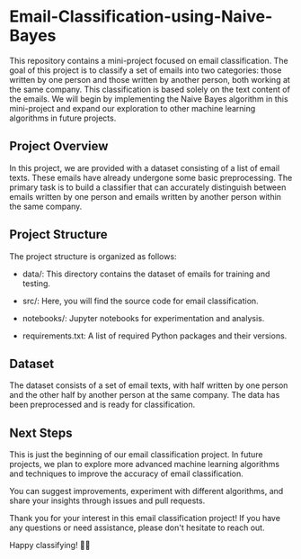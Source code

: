 # Email-Classification-using-Naive-Bayes

This repository contains a mini-project focused on email classification. The goal of this project is to classify a set of emails into two categories: those written by one person and those written by another person, both working at the same company. 
This classification is based solely on the text content of the emails. We will begin by implementing the Naive Bayes algorithm in this mini-project and expand our exploration to other machine learning algorithms in future projects.


## Project Overview

In this project, we are provided with a dataset consisting of a list of email texts. These emails have already undergone some basic preprocessing. 
The primary task is to build a classifier that can accurately distinguish between emails written by one person and emails written by another person within the same company.


## Project Structure

The project structure is organized as follows:

* data/: This directory contains the dataset of emails for training and testing.

* src/: Here, you will find the source code for email classification.

* notebooks/: Jupyter notebooks for experimentation and analysis.

* requirements.txt: A list of required Python packages and their versions.


## Dataset
The dataset consists of a set of email texts, with half written by one person and the other half by another person at the same company. The data has been preprocessed and is ready for classification.

## Next Steps
This is just the beginning of our email classification project. In future projects, we plan to explore more advanced machine learning algorithms and techniques to improve the accuracy of email classification.

You can suggest improvements, experiment with different algorithms, and share your insights through issues and pull requests.

Thank you for your interest in this email classification project! If you have any questions or need assistance, please don't hesitate to reach out.

Happy classifying! 📧🤖
